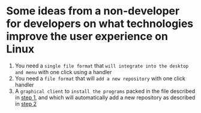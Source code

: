 # Some ideas from a non-developer for developers on what technologies improve the user experience on Linux

1. You need a `single file format` that `will integrate into the desktop and menu` with one click using a handler
2. You need a `file format` that will `add a new repository` with one click handler
3. A `graphical client` to `install the programs` packed in the file described in [step 1](https://github.com/Drsheppard01/app-design/edit/main/README.md#L3), and which will automatically add a new repository as described in [step 2](https://github.com/Drsheppard01/app-design/edit/main/README.md#L4)
